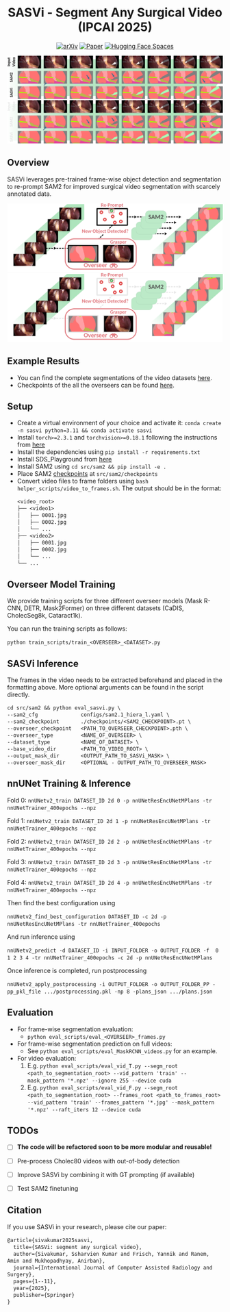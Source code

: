 <div id="top" align="center">

# SASVi - Segment Any Surgical Video (IPCAI 2025)

  [![arXiv](https://img.shields.io/badge/arXiv-2502.09653-b31b1b.svg)](https://arxiv.org/abs/2502.09653)
  [![Paper](https://img.shields.io/badge/Paper-Visit-blue)](https://link.springer.com/article/10.1007/s11548-025-03408-y)
  [![Hugging Face Spaces](https://img.shields.io/badge/%F0%9F%A4%97%20Hugging%20Face-Spaces-blue)](https://huggingface.co/SsharvienKumar/SASVi)

</div>

![](figures/introduction.png#gh-light-mode-only)
![](figures/introduction_dark_mode.png#gh-dark-mode-only)


## Overview

SASVi leverages pre-trained frame-wise object detection and segmentation to re-prompt SAM2
for improved surgical video segmentation with scarcely annotated data.

![](figures/inference_scheme_v2.png#gh-light-mode-only) 
![](figures/inference_scheme_v2_dark_mode.png#gh-dark-mode-only)


## Example Results

* You can find the complete segmentations of the video datasets [here](https://huggingface.co/SsharvienKumar/SASVi/tree/main/dataset).
* Checkpoints of the all the overseers can be found [here](https://huggingface.co/SsharvienKumar/SASVi/tree/main/checkpoints).


## Setup

 * Create a virtual environment of your choice and activate it: `conda create -n sasvi python=3.11 && conda activate sasvi`
 * Install `torch>=2.3.1` and `torchvision>=0.18.1` following the instructions from [here](https://pytorch.org/get-started/locally/)
 * Install the dependencies using `pip install -r requirements.txt`
 * Install SDS_Playground from [here](https://github.com/MECLabTUDA/SDS_Playground)
 * Install SAM2 using `cd src/sam2 && pip install -e .`
 * Place SAM2 [checkpoints](https://github.com/facebookresearch/sam2/tree/main#model-description) at `src/sam2/checkpoints`
 * Convert video files to frame folders using `bash helper_scripts/video_to_frames.sh`. The output should be in the format:
   ```
   <video_root>
   ├── <video1>
   │   ├── 0001.jpg
   │   ├── 0002.jpg
   │   └── ...
   ├── <video2>
   │   ├── 0001.jpg
   │   ├── 0002.jpg
   │   └── ...
   └── ...
   ```


## Overseer Model Training

We provide training scripts for three different overseer models (Mask R-CNN, DETR, Mask2Former)
on three different datasets (CaDIS, CholecSeg8k, Cataract1k).

You can run the training scripts as follows:

`python train_scripts/train_<OVERSEER>_<DATASET>.py`


## SASVi Inference

The frames in the video needs to be extracted beforehand and placed in the formatting above. More optional arguments can be found in the script directly.

```
cd src/sam2 && python eval_sasvi.py \
--sam2_cfg              configs/sam2.1_hiera_l.yaml \
--sam2_checkpoint       ./checkpoints/<SAM2_CHECKPOINT>.pt \
--overseer_checkpoint   <PATH_TO_OVERSEER_CHECKPOINT>.pth \
--overseer_type         <NAME_OF_OVERSEER> \
--dataset_type          <NAME_OF_DATASET> \
--base_video_dir        <PATH_TO_VIDEO_ROOT> \
--output_mask_dir       <OUTPUT_PATH_TO_SASVi_MASK> \
--overseer_mask_dir     <OPTIONAL - OUTPUT_PATH_TO_OVERSEER_MASK>
```


## nnUNet Training & Inference

Fold 0: `nnUNetv2_train DATASET_ID 2d 0 -p nnUNetResEncUNetMPlans -tr nnUNetTrainer_400epochs --npz`

Fold 1: `nnUNetv2_train DATASET_ID 2d 1 -p nnUNetResEncUNetMPlans -tr nnUNetTrainer_400epochs --npz`

Fold 2: `nnUNetv2_train DATASET_ID 2d 2 -p nnUNetResEncUNetMPlans -tr nnUNetTrainer_400epochs --npz`

Fold 3: `nnUNetv2_train DATASET_ID 2d 3 -p nnUNetResEncUNetMPlans -tr nnUNetTrainer_400epochs --npz`

Fold 4: `nnUNetv2_train DATASET_ID 2d 4 -p nnUNetResEncUNetMPlans -tr nnUNetTrainer_400epochs --npz`


Then find the best configuration using 

`nnUNetv2_find_best_configuration DATASET_ID -c 2d -p nnUNetResEncUNetMPlans -tr nnUNetTrainer_400epochs`

And run inference using 

`nnUNetv2_predict -d DATASET_ID -i INPUT_FOLDER -o OUTPUT_FOLDER -f  0 1 2 3 4 -tr nnUNetTrainer_400epochs -c 2d -p nnUNetResEncUNetMPlans`

Once inference is completed, run postprocessing 

`nnUNetv2_apply_postprocessing -i OUTPUT_FOLDER -o OUTPUT_FOLDER_PP -pp_pkl_file .../postprocessing.pkl -np 8 -plans_json .../plans.json`


## Evaluation

 * For frame-wise segmentation evaluation:
   * `python eval_scripts/eval_<OVERSEER>_frames.py`
 * For frame-wise segmentation prediction on full videos:
   * See `python eval_scripts/eval_MaskRCNN_videos.py` for an example.
 * For video evaluation:
   1. E.g. `python eval_scripts/eval_vid_T.py --segm_root <path_to_segmentation_root> --vid_pattern 'train' --mask_pattern '*.npz' --ignore 255 --device cuda`
   2. E.g. `python eval_scripts/eval_vid_F.py --segm_root <path_to_segmentation_root> --frames_root <path_to_frames_root> --vid_pattern 'train' --frames_pattern '*.jpg' --mask_pattern '*.npz' --raft_iters 12 --device cuda`


## TODOs

* [ ] **The code will be refactored soon to be more modular and reusable!**
* [ ] Pre-process Cholec80 videos with out-of-body detection
* [ ] Improve SASVi by combining it with GT prompting (if available)
* [ ] Test SAM2 finetuning


## Citation

If you use SASVi in your research, please cite our paper:

```
@article{sivakumar2025sasvi,
  title={SASVi: segment any surgical video},
  author={Sivakumar, Ssharvien Kumar and Frisch, Yannik and Ranem, Amin and Mukhopadhyay, Anirban},
  journal={International Journal of Computer Assisted Radiology and Surgery},
  pages={1--11},
  year={2025},
  publisher={Springer}
}
```
